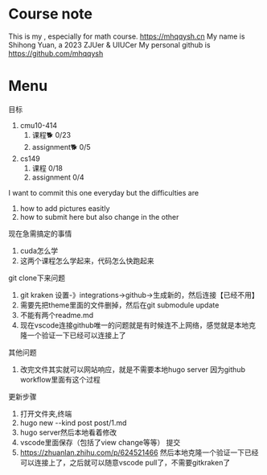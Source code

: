 # Course note
This is my , especially for math course.
https://mhqqysh.cn
My name is Shihong Yuan, a 2023 ZJUer & UIUCer My personal github is https://github.com/mhqqysh
# Menu

目标
1. cmu10-414 
    1. 课程🐕  0/23
    2. assignment🐕 0/5
2. cs149
    1. 课程       0/18
    2. assignment     0/4


I want to commit this one everyday but the difficulties are
1. how to add pictures easitly
2. how to submit here but also change in the other


现在急需搞定的事情
1. cuda怎么学
2. 这两个课程怎么学起来，代码怎么快跑起来













git clone下来问题
1. git kraken 设置-》integrations->github->生成新的，然后连接【已经不用】
1. 需要先把theme里面的文件删掉，然后在git submodule update
2. 不能有两个readme.md
4. 现在vscode连接github唯一的问题就是有时候连不上网络，感觉就是本地克隆一个验证一下已经可以连接上了

其他问题
1. 改完文件其实就可以网站响应，就是不需要本地hugo server 因为github workflow里面有这个过程

更新步骤
1. 打开文件夹,终端
2. hugo new --kind post post/1.md 
3. hugo server然后本地看着修改
4. vscode里面保存（包括了view change等等）  提交
5. https://zhuanlan.zhihu.com/p/624521466 然后本地克隆一个验证一下已经可以连接上了，之后就可以随意vscode pull了，不需要gitkraken了



